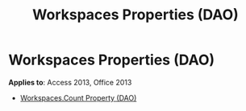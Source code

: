 ﻿---
title: Workspaces Properties (DAO)
TOCTitle: Properties
ms:assetid: aa635361-13d8-40b9-ac10-b0cfe8271273
ms:mtpsurl: https://msdn.microsoft.com/library/Dn142617(v=office.15)
ms:contentKeyID: 52073854
ms.date: 09/18/2015
mtps_version: v=office.15
---

# Workspaces Properties (DAO)


**Applies to**: Access 2013, Office 2013



  - [Workspaces.Count Property (DAO)](workspaces-count-property-dao.md)

